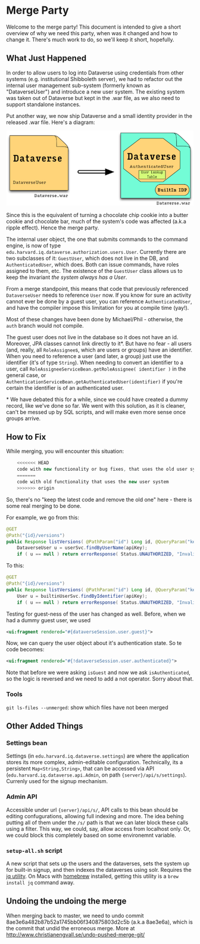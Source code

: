 # Merge Party
Welcome to the merge party! This document is intended to give a short overview of why we need this party, when was it changed and how to change it. There's much work to do, so we'll keep it short, hopefully.

## What Just Happened
In order to allow users to log into Dataverse using credentials from other systems (e.g. institutional Shibboleth server), we had to refactor out the internal user management sub-system (formerly known as "DataverseUser") and introduce a new user system. The existing system was taken out of Dataverse but kept in the .war file, as we also need to support standalone instances.

Put another way, we now ship Dataverse and a small identity provider in the released .war file. Here's a diagram:

![Before and After](images/before-after.png "Master vs. Auth structure")

Since this is the equivalent of turning a chocolate chip cookie into a butter cookie and chocolate bar, much of the system's code was affected (a.k.a ripple effect). Hence the merge party.

The internal user object, the one that submits commands to the command engine, is now of type `edu.harvard.iq.dataverse.authorization.users.User`. Currently there are two subclasses of it: `GuestUser`, which does not live in the DB, and `AuthenticatedUser`, which does. Both can issue commands, have roles assigned to them, etc. The existence of the `GuestUser` class allows us to keep the invariant *the system always has a User*.

From a merge standpoint, this means that code that previously referenced `DataverseUser` needs to reference `User` now. If you know for sure an activity cannot ever be done by a guest user, you can reference `AuthenticatedUser`, and have the compiler impose this limitation for you at compile time (yay!).

Most of these changes have been done by Michael/Phil - otherwise, the `auth` branch would not compile.

The guest user does not live in the database so it does not have an id. Moreover, JPA classes cannot link directly to it\*. But have no fear - all users (and, really, all `RoleAssignee`s, which are users or groups) have an identifier. When you need to reference a user (and later, a group) just use the identifier (it's of type `String`). When needing to convert an identifier to a user, call `RoleAssigneeServiceBean.getRoleAssignee( identifier )` in the general case, or `AuthenticationServiceBean.getAuthenticatedUser(identifier)` if you're certain the identifier is of an authenticated user.


\* We have debated this for a while, since we could have created a dummy record, like we've done so far. We went with this solution, as it is cleaner, can't be messed up by SQL scripts, and will make even more sense once groups arrive.

## How to Fix

While merging, you will encounter this situation:

```java
    <<<<<<< HEAD
    code with new functionality or bug fixes, that uses the old user system
    =======
    code with old functionality that uses the new user system
    >>>>>>> origin
```

So, there's no "keep the latest code and remove the old one" here - there is some real merging to be done.

For example, we go from this:
```java
@GET
@Path("{id}/versions")
public Response listVersions( @PathParam("id") Long id, @QueryParam("key") String apiKey ) {
    DataverseUser u = userSvc.findByUserName(apiKey);
    if ( u == null ) return errorResponse( Status.UNAUTHORIZED, "Invalid apikey '" + apiKey + "'");
```

To this:
```java
@GET
@Path("{id}/versions")
public Response listVersions( @PathParam("id") Long id, @QueryParam("key") String apiKey ) {
    User u = builtinUserSvc.findByIdentifier(apiKey);
    if ( u == null ) return errorResponse( Status.UNAUTHORIZED, "Invalid apikey '" + apiKey + "'");
```

Testing for guest-ness of the user has changed as well. Before, when we had a dummy guest user, we used 

```xml
<ui:fragment rendered="#{dataverseSession.user.guest}">
```

Now, we can query the user object about it's authentication state. So te code becomes:

```xml
<ui:fragment rendered="#{!dataverseSession.user.authenticated}">
```
Note that before we were asking `isGuest` and now we ask `isAuthenticated`, so the logic is reversed and we need to add a not operator. Sorry about that.

### Tools

`git ls-files --unmerged`: show which files have not been merged

## Other Added Things

### Settings bean
Settings (in `edu.harvard.iq.dataverse.settings`) are where the application stores its more complex, admin-editable configuration. Technically, its a persistent `Map<String,String>`, that can be accessed via API (`edu.harvard.iq.dataverse.api.Admin`, on path `{server}/api/s/settings`). Currenly used for the signup mechanism.

### Admin API
Accessible under url `{server}/api/s/`, API calls to this bean should be editing confugurations, allowing full indexing and more. The idea behing putting all of them under the `/s/` path is that we can later block these calls using a filter. This way, we could, say, allow access from localhost only. Or, we could block this completely based on some environemnt variable.

### `setup-all.sh` script
A new script that sets up the users and the dataverses, sets the system up for built-in signup, and then indexes the dataverses using solr. Requires the [jq utility](http://stedolan.github.io/jq/). On Macs with [homebrew](http://brew.sh) installed, getting this utility is a `brew install jq` command away.


## Undoing the undoing the merge
When merging back to master, we need to undo commit 8ae3e6a482b87b52a1745bb06f340875803d2c5b (a.k.a 8ae3e6a), which is the commit that undid the erroneous merge.
More at http://www.christianengvall.se/undo-pushed-merge-git/
